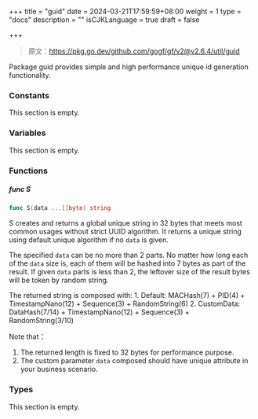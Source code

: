 +++
title = "guid"
date = 2024-03-21T17:59:59+08:00
weight = 1
type = "docs"
description = ""
isCJKLanguage = true
draft = false

+++

> 原文：https://pkg.go.dev/github.com/gogf/gf/v2@v2.6.4/util/guid

Package guid provides simple and high performance unique id generation functionality.

### Constants 

This section is empty.

### Variables 

This section is empty.

### Functions 

##### func S 

``` go
func S(data ...[]byte) string
```

S creates and returns a global unique string in 32 bytes that meets most common usages without strict UUID algorithm. It returns a unique string using default unique algorithm if no `data` is given.

The specified `data` can be no more than 2 parts. No matter how long each of the `data` size is, each of them will be hashed into 7 bytes as part of the result. If given `data` parts is less than 2, the leftover size of the result bytes will be token by random string.

The returned string is composed with: 1. Default: MACHash(7) + PID(4) + TimestampNano(12) + Sequence(3) + RandomString(6) 2. CustomData: DataHash(7/14) + TimestampNano(12) + Sequence(3) + RandomString(3/10)

Note that：

1. The returned length is fixed to 32 bytes for performance purpose.
2. The custom parameter `data` composed should have unique attribute in your business scenario.

### Types 

This section is empty.